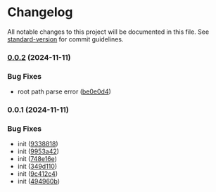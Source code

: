 # Changelog

All notable changes to this project will be documented in this file. See [standard-version](https://github.com/conventional-changelog/standard-version) for commit guidelines.

### [0.0.2](https://github.com/jwyGithub/rsbuild-plugin-auto-alias/compare/v0.0.1...v0.0.2) (2024-11-11)


### Bug Fixes

* root path parse error ([be0e0d4](https://github.com/jwyGithub/rsbuild-plugin-auto-alias/commit/be0e0d4e95f7e5093d4a63dc96fd696f4de2369e))

### 0.0.1 (2024-11-11)

### Bug Fixes

-   init ([9338818](https://github.com/jwyGithub/rsbuild-plugin-auto-alias/commit/933881816478acc796d1002da0e195d49c8b7dd4))
-   init ([9953a42](https://github.com/jwyGithub/rsbuild-plugin-auto-alias/commit/9953a423a726c025317ef21fc9ac63fd0a80950f))
-   init ([748e16e](https://github.com/jwyGithub/rsbuild-plugin-auto-alias/commit/748e16e0cedd4b69b39502bd29476c5e83d14702))
-   init ([349d110](https://github.com/jwyGithub/rsbuild-plugin-auto-alias/commit/349d1100a75269a192d73c0d8a87521a1cd68209))
-   init ([9c412c4](https://github.com/jwyGithub/rsbuild-plugin-auto-alias/commit/9c412c4099fc8d728c167290f13b1f107cb5ae06))
-   init ([494960b](https://github.com/jwyGithub/rsbuild-plugin-auto-alias/commit/494960b9e978ce68853dbc9d5aac36665f4c23c3))
